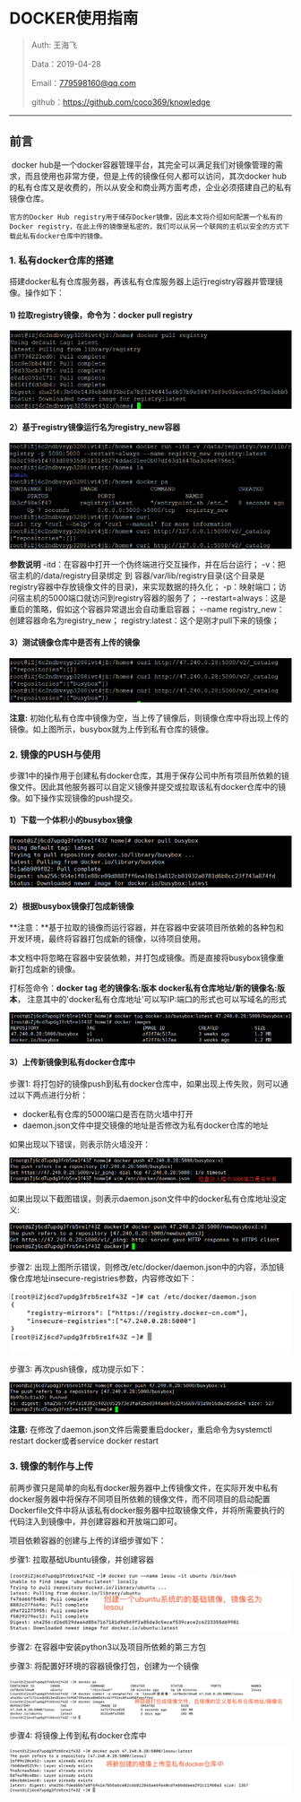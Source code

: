 # DOCKER使用指南

> Auth: 王海飞
>
> Data：2019-04-28
>
> Email：779598160@qq.com
>
> github：https://github.com/coco369/knowledge
>
>

------

## 前言

​        docker hub是一个docker容器管理平台，其完全可以满足我们对镜像管理的需求，而且使用也非常方便，但是上传的镜像任何人都可以访问，其次docker hub的私有仓库又是收费的，所以从安全和商业两方面考虑，企业必须搭建自己的私有镜像仓库。

 	官方的Docker Hub registry用于储存Docker镜像，因此本文将介绍如何配置一个私有的Docker registry，在此上传的镜像是私密的，我们可以从另一个联网的主机以安全的方式下载此私有docker仓库中的镜像。

### 1. 私有docker仓库的搭建

搭建docker私有仓库服务器，再该私有仓库服务器上运行registry容器并管理镜像。操作如下：

#### 1)  拉取registry镜像，命令为：docker pull registry

![图](images/1pull_registry.png)

#### 2）基于registry镜像运行名为registry_new容器

![图](images/2run_contains.png)

**参数说明**
-itd：在容器中打开一个伪终端进行交互操作，并在后台运行；
-v：把宿主机的/data/registry目录绑定 到 容器/var/lib/registry目录(这个目录是registry容器中存放镜像文件的目录)，来实现数据的持久化；
-p：映射端口；访问宿主机的5000端口就访问到registry容器的服务了；
--restart=always：这是重启的策略，假如这个容器异常退出会自动重启容器；
--name registry_new：创建容器命名为registry_new；
registry:latest：这个是刚才pull下来的镜像；

#### 3）测试镜像仓库中是否有上传的镜像

![图](images/3.curl_regitries.png)

**注意:** 初始化私有仓库中镜像为空，当上传了镜像后，则镜像仓库中将出现上传的镜像。如上图所示，busybox就为上传到私有仓库的镜像。

### 2. 镜像的PUSH与使用

​        步骤1中的操作用于创建私有docker仓库，其用于保存公司中所有项目所依赖的镜像文件。因此其他服务器可以自定义镜像并提交或拉取该私有docker仓库中的镜像。如下操作实现镜像的push提交。

#### 1）下载一个体积小的busybox镜像

**![图](images/1client_pull_busybox.png)**

#### 2）根据busybox镜像打包成新镜像

**注意：**基于拉取的镜像而运行容器，并在容器中安装项目所依赖的各种包和开发环境，最终将容器打包成新的镜像，以待项目使用。

本文档中将忽略在容器中安装依赖，并打包成镜像。而是直接将busybox镜像重新打包成新的镜像。

打标签命令：**docker tag 老的镜像名:版本 docker私有仓库地址/新的镜像名:版本**， 注意其中的'docker私有仓库地址'可以写IP:端口的形式也可以写域名的形式

![图](images/2client_tag_busybox.png)

#### 3）上传新镜像到私有docker仓库中

步骤1: 将打包好的镜像push到私有docker仓库中，如果出现上传失败，则可以通过以下两点进行分析：

- docker私有仓库的5000端口是否在防火墙中打开
- daemon.json文件中提交镜像的地址是否修改为私有docker仓库的地址

如果出现以下错误，则表示防火墙没开：

![图](images/3client_push_busybox.png)

如果出现以下截图错误，则表示daemon.json文件中的docker私有仓库地址没定义:

![图](images/6client_push_busybox.png)

步骤2: 出现上图所示错误，则修改/etc/docker/daemon.json中的内容，添加镜像仓库地址insecure-registries参数，内容修改如下：

![图](images/4client_docker_daemon.png)

步骤3: 再次push镜像，成功提示如下：

![图](images/5client_push_busybox.png)

**注意:** 在修改了daemon.json文件后需要重启docker，重启命令为systemctl restart docker或者service docker restart

### 3. 镜像的制作与上传

​        前两步骤只是简单的向私有docker服务器中上传镜像文件，在实际开发中私有docker服务器中将保存不同项目所依赖的镜像文件，而不同项目的启动配置Dockerfile文件中将从该私有docker服务器中拉取镜像文件，并将所需要执行的代码注入到镜像中，并创建容器和开放端口即可。

 项目依赖容器的创建与上传的详细步骤如下：

步骤1: 拉取基础Ubuntu镜像，并创建容器

![图](images/docker_run_new_contains.png)

步骤2: 在容器中安装python3以及项目所依赖的第三方包

步骤3: 将配置好环境的容器镜像打包，创建为一个镜像

![图](images/docker_commit_new_images.png)

步骤4: 将镜像上传到私有docker仓库中

![图](images/docker_push_new_images.png)

 